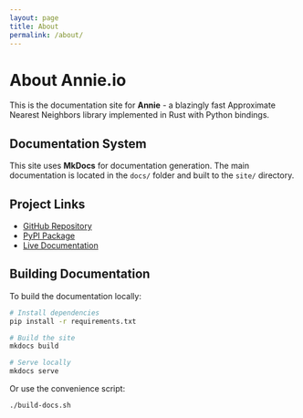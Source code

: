 ```yaml
---
layout: page
title: About
permalink: /about/
---
```


# About Annie.io

This is the documentation site for **Annie** - a blazingly fast Approximate Nearest Neighbors library implemented in Rust with Python bindings.

## Documentation System

This site uses **MkDocs** for documentation generation. The main documentation is located in the `docs/` folder and built to the `site/` directory.

## Project Links

- [GitHub Repository](https://github.com/Programmers-Paradise/Annie)
- [PyPI Package](https://pypi.org/project/rust-annie/)
- [Live Documentation](https://annie.io)

## Building Documentation

To build the documentation locally:

```bash
# Install dependencies
pip install -r requirements.txt

# Build the site
mkdocs build

# Serve locally  
mkdocs serve
```

Or use the convenience script:

```bash
./build-docs.sh
```

